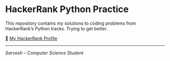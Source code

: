 # HackerRank Python Practice

This repository contains my solutions to coding problems from HackerRank’s Python tracks.
Trying to get better.

🔗 [My HackerRank Profile](https://www.hackerrank.com/profile/sarveshs7)

---

_Sarvesh – Computer Science Student_

